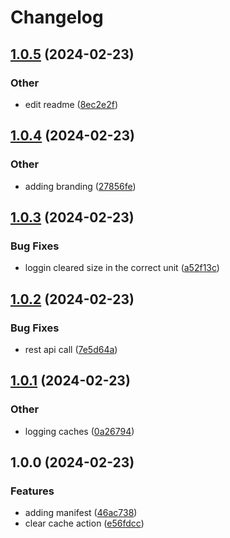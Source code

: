 # Changelog

## [1.0.5](https://github.com/TheAngularGuy/clear-cache-by-prefix-action/compare/v1.0.4...v1.0.5) (2024-02-23)


### Other

* edit readme ([8ec2e2f](https://github.com/TheAngularGuy/clear-cache-by-prefix-action/commit/8ec2e2f4935a716556e28c45d11c0b291f8de314))

## [1.0.4](https://github.com/TheAngularGuy/clear-cache-by-prefix-action/compare/v1.0.3...v1.0.4) (2024-02-23)


### Other

* adding branding ([27856fe](https://github.com/TheAngularGuy/clear-cache-by-prefix-action/commit/27856fea63b29d846c5151c7532d11b5aa288ae0))

## [1.0.3](https://github.com/TheAngularGuy/clear-cache-by-prefix-action/compare/v1.0.2...v1.0.3) (2024-02-23)


### Bug Fixes

* loggin cleared size in the correct unit ([a52f13c](https://github.com/TheAngularGuy/clear-cache-by-prefix-action/commit/a52f13c4c2a8598a7ce9c1fd989955b39074b74d))

## [1.0.2](https://github.com/TheAngularGuy/clear-cache-by-prefix-action/compare/v1.0.1...v1.0.2) (2024-02-23)


### Bug Fixes

* rest api call ([7e5d64a](https://github.com/TheAngularGuy/clear-cache-by-prefix-action/commit/7e5d64a210ea0657d9cce1104b1714580e6ed381))

## [1.0.1](https://github.com/TheAngularGuy/clear-cache-by-prefix-action/compare/v1.0.0...v1.0.1) (2024-02-23)


### Other

* logging caches ([0a26794](https://github.com/TheAngularGuy/clear-cache-by-prefix-action/commit/0a26794b72900aa06f0f90b9decdc372ec91346c))

## 1.0.0 (2024-02-23)


### Features

* adding manifest ([46ac738](https://github.com/TheAngularGuy/clear-cache-by-prefix-action/commit/46ac7387ecd890f35496cf76dd219307c1f36ec1))
* clear cache action ([e56fdcc](https://github.com/TheAngularGuy/clear-cache-by-prefix-action/commit/e56fdcc3e36820233ceba9ca8a634c13284d3a22))
